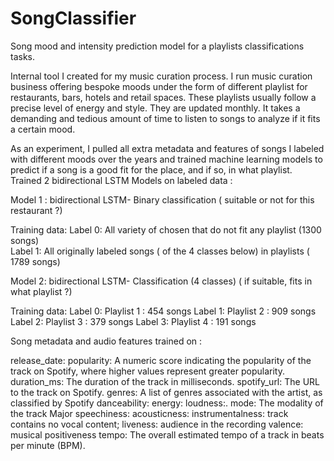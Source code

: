 # SongClassifier
Song mood and intensity prediction model for a playlists classifications tasks.

Internal tool I created for my music curation process. I run music curation business offering bespoke moods under the form of different playlist for restaurants, bars, hotels and retail spaces. These playlists usually follow a precise level of energy and style. They are updated monthly. It takes a demanding and tedious amount of time to listen to songs to analyze if it fits a certain mood. 

As an experiment, I pulled all extra metadata and features of songs I labeled with different moods over the years and trained machine learning models to predict if a song is a good fit for the place, and if so, in what playlist. Trained 2 bidirectional LSTM Models on labeled data :

Model 1 : bidirectional LSTM- Binary classification ( suitable or not for this restaurant ?)

Training data:
  Label 0: All variety of chosen that do not fit any playlist (1300 songs) <br>
  Label 1: All originally labeled songs ( of the 4 classes below)  in playlists ( 1789 songs)

Model 2: bidirectional LSTM- Classification (4 classes) ( if suitable, fits in what playlist ?)

Training data:
  Label 0: Playlist 1 : 454 songs
  Label 1: Playlist 2 : 909 songs
  Label 2: Playlist 3 : 379 songs
  Label 3: Playlist 4 : 191 songs

Song metadata and audio features trained on : 

  release_date: popularity: A numeric score indicating the popularity of the track on Spotify, where higher values represent greater popularity.
  duration_ms: The duration of the track in milliseconds.
  spotify_url: The URL to the track on Spotify.
  genres: A list of genres associated with the artist, as classified by Spotify
  danceability: 
  energy: 
  loudness:.
  mode: The modality of the track Major speechiness:
  acousticness: 
  instrumentalness: track contains no vocal content;
  liveness: audience in the recording
  valence: musical positiveness 
  tempo: The overall estimated tempo of a track in beats per minute (BPM).



